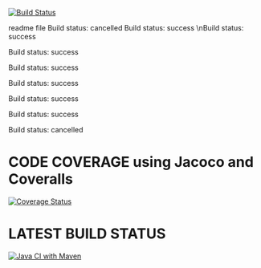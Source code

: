 [![Build Status](https://github.com/cvallott/prova24/workflows/build.yml/badge.svg)](https://github.com/cvallott/prova24/actions)

readme file
Build status: cancelled
Build status: success
\nBuild status: success

Build status: success

Build status: success

Build status: success

Build status: success

Build status: success

Build status: cancelled

# CODE COVERAGE using Jacoco and Coveralls
[![Coverage Status](https://coveralls.io/repos/github/cvallott/prova24/badge.svg?branch=main)](https://coveralls.io/github/cvallott/prova24?branch=main)

# LATEST BUILD STATUS
[![Java CI with Maven](https://github.com/cvallott/prova24/actions/workflows/build.yml/badge.svg?branch=main)](https://github.com/cvallott/prova24/actions/workflows/build.yml)
